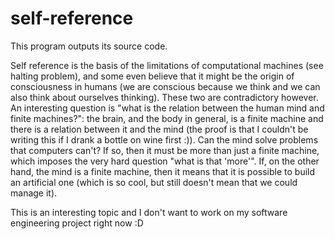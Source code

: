 # self-reference
This program outputs its source code.

Self reference is the basis of the limitations of computational machines (see halting problem), and some even believe that it might be the origin of consciousness in humans (we are conscious because we think and we can also think about ourselves thinking). These two are contradictory however. An interesting question is "what is the relation between the human mind and finite machines?": the brain, and the body in general, is a finite machine and there is a relation between it and the mind (the proof is that I couldn't be writing this if I drank a bottle on wine first :)). Can the mind solve problems that computers can't? If so, then it must be more than just a finite machine, which imposes the very hard question "what is that 'more'". If, on the other hand, the mind is a finite machine, then it means that it is possible to build an artificial one (which is so cool, but still doesn't mean that we could manage it). 

This is an interesting topic and I don't want to work on my software engineering project right now :D 
